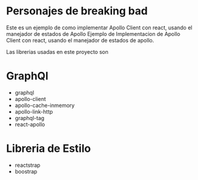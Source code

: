 # Personajes de breaking bad
Este es un ejemplo de como implementar Apollo Client con react, usando el manejador de estados de Apollo
Ejemplo de Implementacion de Apollo Client con react, usando el manejador de estados de apollo.

Las librerias usadas en este proyecto son 
# GraphQl
* graphql
* apollo-client
* apollo-cache-inmemory
* apollo-link-http
* graphql-tag
* react-apollo
# Libreria de Estilo
* reactstrap
* boostrap
